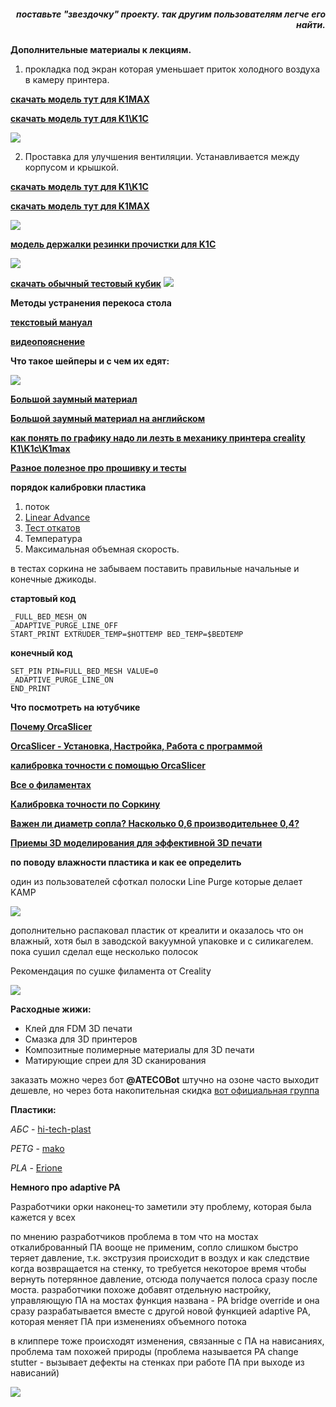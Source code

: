 <h5 align="right">поставьте "звездочку" проекту. так другим пользователям легче его найти.</h5>



**Дополнительные материалы к лекциям.**



1. прокладка под экран которая уменьшает приток холодного воздуха в камеру принтера. 

[**скачать модель тут для K1MAX**](https://www.printables.com/model/553930-creality-k1-max-door-cover)

[**скачать модель тут для K1\K1C**](https://t.me/crealityK1rus/16778/293569)

![](prokladka.jpg)



2. Проставка для улучшения вентиляции. Устанавливается между корпусом и крышкой.

[**скачать модель тут для K1\K1C**](https://www.printables.com/model/525295-jc-creality-k1-hinged-lid-riser)

[**скачать модель тут для K1MAX**](https://t.me/crealityK1rus/16778/109114)

![](raizerKMAX.jpg)


[**модель держалки резинки прочистки для K1C**](https://t.me/crealityK1rus/16778/217607)


![](rezin.jpg)



[**скачать обычный тестовый кубик**](Cube.stl)
![](cube.jpg)


**Методы устранения перекоса стола**

[**текстовый мануал**](/random/before_use.md)

[**видеопояснение**](https://t.me/crealityK1rus/16778/130457)

**Что такое шейперы и с чем их едят:**

![](shaper.jpg)

[**Большой заумный материал**](https://github.com/Tombraider2006/klipperFB6/tree/main/accel_graph)

[**Большой заумный материал на английском**](https://github.com/Frix-x/klippain-shaketune/blob/main/docs/macros/axes_shaper_calibrations.md)

[**как понять по графику надо ли лезть в механику принтера creality K1\K1c\K1max**](/shaper/readme.md)




[**Разное полезное про прошивку и тесты**](https://github.com/Tombraider2006/K1/tree/main/version_config)

**порядок калибровки пластика**
1. поток
2. [Linear Advance](https://k3d.tech/calibrations/la/calibrator/)
3. [Тест откатов](https://k3d.tech/calibrations/retractions/calibrator/)
4. Температура
5. Максимальная объемная скорость.

в тестах соркина не забываем поставить правильные начальные и конечные джикоды.

**стартовый код**

```
_FULL_BED_MESH_ON
_ADAPTIVE_PURGE_LINE_OFF
START_PRINT EXTRUDER_TEMP=$HOTTEMP BED_TEMP=$BEDTEMP

```
**конечный код**

```
SET_PIN PIN=FULL_BED_MESH VALUE=0
_ADAPTIVE_PURGE_LINE_ON
END_PRINT

```


**Что посмотреть на ютубчике**

[**Почему OrcaSlicer**](https://youtu.be/0TzEFStKH90?si=3XKylqedC36pHxEK)

[**OrcaSlicer - Установка, Настройка, Работа с программой**](https://youtu.be/LeLj5oCacak?si=SBsEC19GKPhX8TuF)

[**калибровка точности с помощью OrcaSlicer**](https://youtu.be/xzC4Fdf7mDU?si=dvUSbCUAnS6y5BpE)

[**Все о филаментах**](https://www.youtube.com/watch?v=CzgOCkJbcxE)

[**Калибровка точности по Соркину**](https://youtu.be/6seFEWIGTtU?si=9I6r6bh5QEWTt1Us)

[**Важен ли диаметр сопла? Насколько 0,6 производительнее 0,4?**](https://youtu.be/sNIYDhxbMe4?si=B41wK4Hl-1oPrVQ_)


[**Приемы 3D моделирования для эффективной 3D печати**](https://youtu.be/64Ce6Of0N2Q?si=uoQyqhyEkVIPD1hb)


**по поводу влажности пластика и как ее определить**

один из пользователей  сфоткал полоски Line Purge которые делает KAMP

![](sushka1.jpg)

дополнительно распаковал пластик от креалити и оказалось что он влажный, хотя был в заводской вакуумной упаковке и с силикагелем. пока сушил сделал еще несколько полосок

Рекомендация по сушке филамента от Creality

![](sushka2.jpg)


**Расходные жижи:**
- Клей для FDM 3D печати
- Смазка для 3D принтеров
- Композитные полимерные материалы для 3D печати
- Матирующие спреи для 3D сканирования

 заказать можно через бот **@ATECOBot** штучно на озоне часто выходит дешевле, но через бота накопительная скидка [вот официальная группа](https://t.me/atecoru)

 **Пластики:**
 
 *АБС* - [hi-tech-plast](https://www.ozon.ru/category/plastik-dlya-3d-printera-15794/hi-tech-plast-87286623/)
 
 *PETG* - [mako](https://www.ozon.ru/brand/mako-100524697/)

 *PLA* - [Erione](https://www.ozon.ru/category/plastik-dlya-3d-printera-15794/eryone-100430904/) 

**Немного про adaptive PA**

Разработчики орки наконец-то заметили эту проблему, которая была кажется у всех

по мнению разработчиков проблема в том что на мостах откалиброванный ПА вооще не применим, сопло слишком быстро теряет давление, т.к. экструзия происходит в воздух и как следствие когда возвращается на стенку, то требуется некоторое время чтобы вернуть потерянное давление, отсюда получается полоса сразу после моста.
разработчики похоже добавят отдельную настройку, управляющую ПА на мостах
функция названа - PA bridge override и она сразу разрабатывается вместе с другой новой функцией adaptive PA, которая меняет ПА при изменениях объемного потока

в клиппере тоже происходят изменения, связанные с ПА на нависаниях, проблема там похожей природы (проблема называется PA change stutter - вызывает дефекты на стенках при работе ПА при выходе из нависаний)

![](adaptive_pa.jpg)




